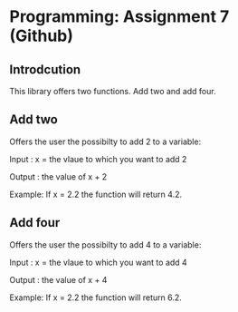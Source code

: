 Programming: Assignment 7 (Github)
====================

Introdcution
---------------------
This library offers two functions. Add two and add four. 

Add two
---------------------
Offers the user the possibilty to add 2 to a variable:

Input : x = the vlaue to which you want to add 2

Output : the value of x + 2 

Example: If x = 2.2 the function will return 4.2.


Add four
---------------------

Offers the user the possibilty to add 4 to a variable:

Input : x = the vlaue to which you want to add 4

Output : the value of x + 4

Example: If x = 2.2 the function will return 6.2.